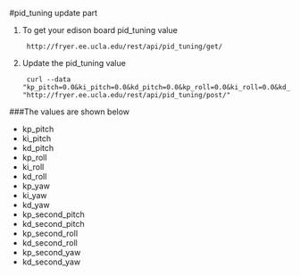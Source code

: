 #pid_tuning update part
1. To get your edison board pid_tuning value

        http://fryer.ee.ucla.edu/rest/api/pid_tuning/get/
2. Update the pid_tuning value

        curl --data "kp_pitch=0.0&ki_pitch=0.0&kd_pitch=0.0&kp_roll=0.0&ki_roll=0.0&kd_roll=0.0&kp_yaw=0.0&ki_yaw=0.0&kd_yaw=0.0" "http://fryer.ee.ucla.edu/rest/api/pid_tuning/post/"

###The values are shown below

- kp_pitch
- ki_pitch
- kd_pitch
- kp_roll
- ki_roll
- kd_roll
- kp_yaw
- ki_yaw
- kd_yaw
- kp_second_pitch
- kd_second_pitch
- kp_second_roll
- kd_second_roll
- kp_second_yaw
- kd_second_yaw
